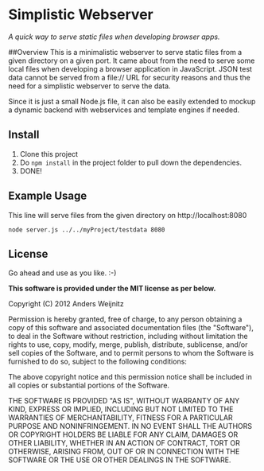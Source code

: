 # Simplistic Webserver
*A quick way to serve static files when developing browser apps.*

##Overview
This is a minimalistic webserver to serve static files from a given directory on a given port. It came about from the need to serve some local files when developing a browser application in JavaScript. JSON test data cannot be served from a file:// URL for security reasons and thus the need for a simplistic webserver to serve the data.

Since it is just a small Node.js file, it can also be easily extended to mockup a dynamic backend with webservices and template engines if needed.

## Install
1. Clone this project
2. Do `npm install` in the project folder to pull down the dependencies.
3. DONE!

## Example Usage
This line will serve files from the given directory on http://localhost:8080

`node server.js ../../myProject/testdata 8080`

## License
Go ahead and use as you like. :-)

**This software is provided under the MIT license as per below.**

Copyright (C) 2012 Anders Weijnitz

Permission is hereby granted, free of charge, to any person obtaining a copy of this software and associated documentation files (the "Software"), to deal in the Software without restriction, including without limitation the rights to use, copy, modify, merge, publish, distribute, sublicense, and/or sell copies of the Software, and to permit persons to whom the Software is furnished to do so, subject to the following conditions:

The above copyright notice and this permission notice shall be included in all copies or substantial portions of the Software.

THE SOFTWARE IS PROVIDED "AS IS", WITHOUT WARRANTY OF ANY KIND, EXPRESS OR IMPLIED, INCLUDING BUT NOT LIMITED TO THE WARRANTIES OF MERCHANTABILITY, FITNESS FOR A PARTICULAR PURPOSE AND NONINFRINGEMENT. IN NO EVENT SHALL THE AUTHORS OR COPYRIGHT HOLDERS BE LIABLE FOR ANY CLAIM, DAMAGES OR OTHER LIABILITY, WHETHER IN AN ACTION OF CONTRACT, TORT OR OTHERWISE, ARISING FROM, OUT OF OR IN CONNECTION WITH THE SOFTWARE OR THE USE OR OTHER DEALINGS IN THE SOFTWARE.